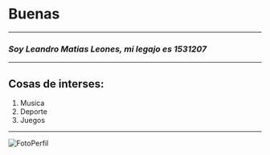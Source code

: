 # Buenas
___

### *Soy Leandro Matias Leones, mi legajo es 1531207*

___

## Cosas de interses:

1. Musica
2. Deporte
3. Juegos

___

![FotoPerfil](https://user-images.githubusercontent.com/82108961/231898490-d7a78443-909d-4473-b01e-37e33904411a.png)
